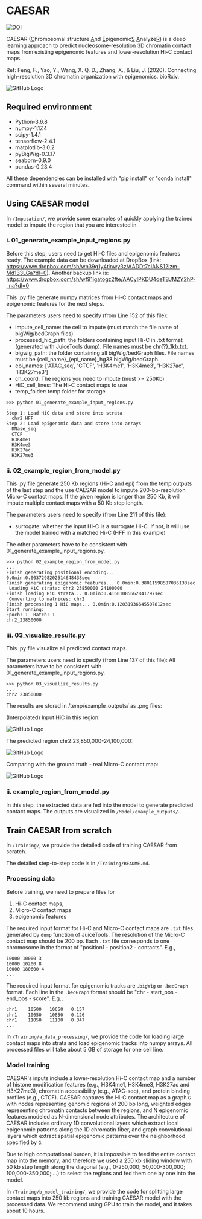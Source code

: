 # CAESAR
[![DOI](https://zenodo.org/badge/303216964.svg)](https://zenodo.org/badge/latestdoi/303216964)

CAESAR (<ins>C</ins>hromosomal structure <ins>A</ins>nd <ins>E</ins>pigenomic<ins>S</ins> <ins>A</ins>nalyze<ins>R</ins>) 
is a deep learning approach to predict nucleosome-resolution 3D chromatin contact maps from
existing epigenomic features and lower-resolution Hi-C contact maps.

Ref: Feng, F., Yao, Y., Wang, X. Q. D., Zhang, X., & Liu, J. (2020). Connecting high-resolution 3D chromatin organization with epigenomics. bioRxiv.

![GitHub Logo](/Image/CAESAR.png)

## Required environment
- Python-3.6.8
- numpy-1.17.4
- scipy-1.4.1
- tensorflow-2.4.1
- matplotlib-3.0.2
- pyBigWig-0.3.17
- seaborn-0.9.0
- pandas-0.23.4

All these dependencies can be installed with "pip install" or "conda install" command within several minutes.


## Using CAESAR model
In ``/Imputation/``, we provide some examples of quickly applying the trained model to impute the region
that you are interested in.

### i. 01_generate_example_input_regions.py
Before this step, users need to get Hi-C files and epigenomic features ready.
The example data can be downloaded at DropBox (link: https://www.dropbox.com/sh/wn39g1y4tinwy3z/AADDt7cIANS12izm-Md133LGa?dl=0).
Another backup link is: https://www.dropbox.com/sh/wf91igatogz2fte/AACyIPKDU4deTBJMZY2hP-_na?dl=0

This .py file generate numpy matrices from Hi-C contact maps and epigenomic features for the next steps.

The parameters users need to specify (from Line 152 of this file):
- impute_cell_name: the cell to impute (must match the file name of bigWig/bedGraph files)
- processed_hic_path: the folders containing input Hi-C in .txt format (generated with JuiceTools dump). File names must be chr{?}_1kb.txt.
- bigwig_path: the folder containing all bigWig/bedGraph files. File names must be {cell_name}_{epi_name}_hg38.bigWig/bedGraph.
- epi_names: ['ATAC_seq', 'CTCF', 'H3K4me1', 'H3K4me3', 'H3K27ac', 'H3K27me3'] 
- ch_coord: The regions you need to impute (must >= 250Kb)
- HiC_cell_lines: The Hi-C contact maps to use
- temp_folder: temp folder for storage


```
>>> python 01_generate_example_input_regions.py
...
Step 1: Load HiC data and store into strata
  chr2 HFF
Step 2: Load epigenomic data and store into arrays
  DNase_seq
  CTCF
  H3K4me1
  H3K4me3
  H3K27ac
  H3K27me3
```

### ii. 02_example_region_from_model.py
This .py file generate 250 Kb regions (Hi-C and epi) from the temp outputs of the last step 
and the use CAESAR model to impute 200-bp-resolution Micro-C contact maps.
If the given region is longer than 250 Kb, it will impute multiple contact maps
with a 50 Kb step length.

The parameters users need to specify (from Line 211 of this file):
- surrogate: whether the input Hi-C is a surrogate Hi-C.
If not, it will use the model trained with a matched Hi-C (HFF in this example)

The other parameters have to be consistent with 01_generate_example_input_regions.py.

```
>>> python 02_example_region_from_model.py
...
Finish generating positional encoding... 0.0min:0.0037298202514648438sec
Finish generating epigenomic features... 0.0min:0.38011598587036133sec
 Loading HiC strata: chr2 23850000 24100000
Finish loading HiC strata... 0.0min:0.41601085662841797sec
 Converting to matrices: chr2
Finish processing 1 HiC maps... 0.0min:0.12031936645507812sec
Start running:
Epoch: 1  Batch: 1
chr2_23850000
```


### iii. 03_visualize_results.py
This .py file visualize all predicted contact maps.

The parameters users need to specify (from Line 137 of this file):
All parameters have to be consistent with 01_generate_example_input_regions.py.

```
>>> python 03_visualize_results.py
...
chr2 23850000
```

The results are stored in /temp/example_outputs/ as .png files:

(Interpolated) Input HiC in this region:

![GitHub Logo](/Imputation/temp/example_outputs/chr2_23850000_input.png)

The predicted region chr2:23,850,000-24,100,000:

![GitHub Logo](/Imputation/temp/example_outputs/chr2_23850000_pred.png)

Comparing with the ground truth - real Micro-C contact map:

![GitHub Logo](/Imputation/temp/example_outputs/chr2_23850000_micro.png)


### ii. example_region_from_model.py
In this step, the extracted data are fed into the model to generate predicted contact maps.
The outputs are visualized in ``/Model/example_outputs/``.


## Train CAESAR from scratch
In ``/Training/``, we provide the detailed code of training CAESAR
from scratch.

The detailed step-to-step code is in ``/Training/README.md``.

### Processing data
Before training, we need to prepare files for
1) Hi-C contact maps,
2) Micro-C contact maps
3) epigenomic features

The required input format for Hi-C and Micro-C contact maps are ``.txt`` files generated by ``dump`` function of JuiceTools.
The resolution of the Micro-C contact map should be 200 bp.
Each ``.txt`` file corresponds to one chromosome in the format of "position1 - position2 - contacts". E.g.,
```
10000 10000 3
10000 10200 8
10000 180600 4
...
```
The required input format for epigenomic tracks are ``.bigWig`` or ``.bedGraph`` format.
Each line in the ``.bedGraph`` format should be "chr - start_pos - end_pos - score". E.g.,
```
chr1    10500   10650   0.157
chr1    10650   10850   0.126
chr1    11050   11100   0.347
...
```

In ``/Training/a_data_processing/``, we provide the code for loading large contact maps into
strata and load epigenomic tracks into numpy arrays.
All processed files will take about 5 GB of storage for one cell line.

### Model training
CAESAR's inputs include a lower-resolution Hi-C contact map
and a number of histone modification features
(e.g., H3K4me1, H3K4me3, H3K27ac and H3K27me3), chromatin accessibility (e.g., ATAC-seq), and protein binding profiles (e.g., CTCF).
CAESAR captures the Hi-C contact map as a graph `G` with nodes representing genomic regions of 200 bp long,
weighted edges representing chromatin contacts between the regions,
and N epigenomic features modeled as N-dimensional node attributes.
The architecture of CAESAR includes ordinary 1D convolutional layers which extract local epigenomic patterns along the 1D chromatin fiber,
and graph convolutional layers which extract spatial epigenomic patterns over the neighborhood specified by `G`.

Due to high computational burden, it is impossible to feed the entire contact map into the memory,
and therefore we used a 250 kb sliding window with 50 kb step length along the diagonal
(e.g., 0-250,000; 50,000-300,000; 100,000-350,000; ...) to
select the regions and fed them one by one into the model.

In ``/Training/b_model_training/``, we provide the code for splitting large contact maps into
250 kb regions and training CAESAR model with the processed data.
We recommend using GPU to train the model, and it takes about 10 hours.




